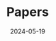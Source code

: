---
title: 'Papers'
date: 2024-05-19
type: landing

design:
  spacing: '5rem'

sections:
  - block: collection
    content:
      title: Recent
      filters:
        folders:
          - publication
    design:
      view: article-grid
      fill_image: true
      columns: 3
---